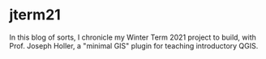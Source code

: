 # jterm21
In this blog of sorts, I chronicle my Winter Term 2021 project to build, with Prof. Joseph Holler, a "minimal GIS" plugin for teaching introductory QGIS.
